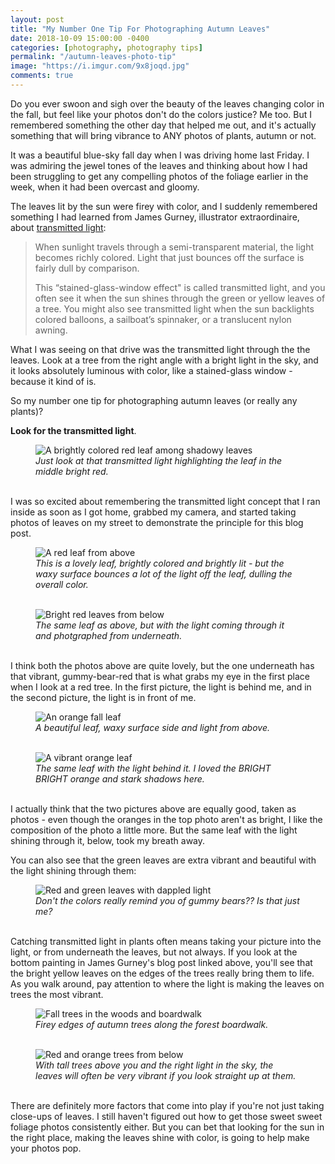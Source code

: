 ```yaml
---
layout: post
title: "My Number One Tip For Photographing Autumn Leaves"
date: 2018-10-09 15:00:00 -0400
categories: [photography, photography tips] 
permalink: "/autumn-leaves-photo-tip"
image: "https://i.imgur.com/9x8joqd.jpg"
comments: true
---
```


Do you ever swoon and sigh over the beauty of the leaves changing color in the fall, but feel like your photos don't do the colors justice? Me too. But I remembered something the other day that helped me out, and it's actually something that will bring vibrance to ANY photos of plants, autumn or not.

It was a beautiful blue-sky fall day when I was driving home last Friday. I was admiring the jewel tones of the leaves and thinking about how I had been struggling to get any compelling photos of the foliage earlier in the week, when it had been overcast and gloomy.

The leaves lit by the sun were firey with color, and I suddenly remembered something I had learned from James Gurney, illustrator extraordinaire, about [transmitted light][gurney journey]:

> When sunlight travels through a semi-transparent material, the light becomes richly colored. Light that just bounces off the surface is fairly dull by comparison.
>
> This “stained-glass-window effect" is called transmitted light, and you often see it when the sun shines through the green or yellow leaves of a tree. You might also see transmitted light when the sun backlights colored balloons, a sailboat’s spinnaker, or a translucent nylon awning.

What I was seeing on that drive was the transmitted light through the the leaves. Look at a tree from the right angle with a bright light in the sky, and it looks absolutely luminous with color, like a stained-glass window - because it kind of is.

So my number one tip for photographing autumn leaves (or really any plants)? 

**Look for the transmitted light**.

<figure>
  <img class="image fit" src="https://i.imgur.com/uzEWS55.jpg" alt="A brightly colored red leaf among shadowy leaves"/>
  <figcaption class="align-center"><em>Just look at that transmitted light highlighting the leaf in the middle bright red.</em></figcaption>
  <br />
</figure>

I was so excited about remembering the transmitted light concept that I ran inside as soon as I got home, grabbed my camera, and started taking photos of leaves on my street to demonstrate the principle for this blog post.

<figure>
  <img class="image fit" src="https://i.imgur.com/HzCxwmV.jpg" alt="A red leaf from above"/>
  <figcaption class="align-center"><em>This is a lovely leaf, brightly colored and brightly lit - but the waxy surface bounces a lot of the light off the leaf, dulling the overall color.</em></figcaption>
  <br />
</figure>

<figure>
  <img class="image fit" src="https://i.imgur.com/vslf0KM.jpg" alt="Bright red leaves from below"/>
  <figcaption class="align-center"><em>The same leaf as above, but with the light coming through it and photgraphed from underneath.</em></figcaption>
  <br />
</figure>

I think both the photos above are quite lovely, but the one underneath has that vibrant, gummy-bear-red that is what grabs my eye in the first place when I look at a red tree. In the first picture, the light is behind me, and in the second picture, the light is in front of me.

<figure>
  <img class="image fit" src="https://i.imgur.com/0WTDqjc.jpg" alt="An orange fall leaf"/>
  <figcaption class="align-center"><em>A beautiful leaf, waxy surface side and light from above.</em></figcaption>
  <br />
</figure>

<figure>
  <img class="image fit" src="https://i.imgur.com/AcqV6KP.jpg" alt="A vibrant orange leaf"/>
  <figcaption class="align-center"><em>The same leaf with the light behind it. I loved the BRIGHT BRIGHT orange and stark shadows here.</em></figcaption>
  <br />
</figure>

I actually think that the two pictures above are equally good, taken as photos - even though the oranges in the top photo aren't as bright, I like the composition of the photo a little more. But the same leaf with the light shining through it, below, took my breath away.

You can also see that the green leaves are extra vibrant and beautiful with the light shining through them:

<figure>
  <img class="image fit" src="https://i.imgur.com/5cdCCQH.jpg" alt="Red and green leaves with dappled light"/>
  <figcaption class="align-center"><em>Don't the colors really remind you of gummy bears?? Is that just me?</em></figcaption>
  <br />
</figure>

Catching transmitted light in plants often means taking your picture into the light, or from underneath the leaves, but not always. If you look at the bottom painting in James Gurney's blog post linked above, you'll see that the bright yellow leaves on the edges of the trees really bring them to life. As you walk around, pay attention to where the light is making the leaves on trees the most vibrant.

<figure>
  <img class="image fit" src="https://i.imgur.com/IvJCd5F.jpg" alt="Fall trees in the woods and boardwalk"/>
  <figcaption class="align-center"><em>Firey edges of autumn trees along the forest boardwalk.</em></figcaption>
  <br />
</figure>

<figure>
  <img class="image fit" src="https://i.imgur.com/9x8joqd.jpg" alt="Red and orange trees from below"/>
  <figcaption class="align-center"><em>With tall trees above you and the right light in the sky, the leaves will often be very vibrant if you look straight up at them.</em></figcaption>
  <br />
</figure>

There are definitely more factors that come into play if you're not just taking close-ups of leaves. I still haven't figured out how to get those sweet sweet foliage photos consistently either. But you can bet that looking for the sun in the right place, making the leaves shine with color, is going to help make your photos pop.

[gurney journey]: http://gurneyjourney.blogspot.com/2007/10/transmitted-light.html